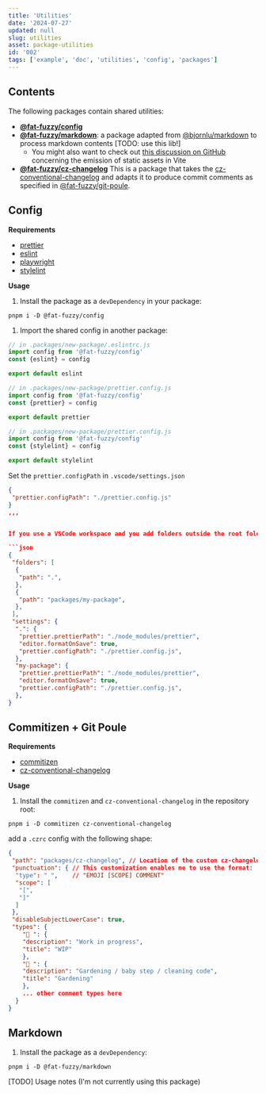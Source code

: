 ```yaml
---
title: 'Utilities'
date: '2024-07-27'
updated: null
slug: utilities
asset: package-utilities
id: '002'
tags: ['example', 'doc', 'utilities', 'config', 'packages']
---
```


## Contents

The following packages contain shared utilities:

- **[@fat-fuzzy/config](https://github.com/fat-fuzzy/rocks/tree/main/packages/config)**
- **[@fat-fuzzy/markdown](https://github.com/fat-fuzzy/rocks/tree/main/packages/markdown)**: a package adapted from [@bjornlu/markdown](https://github.com/bluwy/website/tree/master/packages/markdown) to process markdown contents [TODO: use this lib!]
  - You might also want to check out [this discussion on GitHub](https://github.com/vitejs/vite/discussions/13808) concerning the emission of static assets in Vite
- **[@fat-fuzzy/cz-changelog](https://github.com/fat-fuzzy/rocks/tree/main/packages/cz-changelog)** This is a package that takes the [cz-conventional-changelog](https://github.com/commitizen/cz-conventional-changelog) and adapts it to produce commit comments as specified in [@fat-fuzzy/git-poule](https://github.com/fat-fuzzy/rocks/tree/main/packages/git-poule).

## Config

**Requirements**

- [prettier](https://prettier.io/docs/en/install)
- [eslint](https://eslint.org/docs/latest/extend/shareable-configs)
- [playwright](https://playwright.dev/docs/intro)
- [stylelint](https://stylelint.io/user-guide/configure/)

**Usage**

1. Install the package as a `devDependency` in your package:

```shell
pnpm i -D @fat-fuzzy/config
```

1. Import the shared config in another package:

```js
// in .packages/new-package/.eslintrc.js
import config from '@fat-fuzzy/config'
const {eslint} = config

export default eslint
```

```js
// in .packages/new-package/prettier.config.js
import config from '@fat-fuzzy/config'
const {prettier} = config

export default prettier
```

```js
// in .packages/new-package/prettier.config.js
import config from '@fat-fuzzy/config'
const {stylelint} = config

export default stylelint
```

Set the `prettier.configPath` in `.vscode/settings.json`

```json
{
 "prettier.configPath": "./prettier.config.js"
}
,,,


If you use a VSCode workspace and you add folders outside the root folder the Explorer view (the sidebar view of your folders), then you have to set `prettier.configPath` for that folder in a `.code-workspace` file located under the main project root folder:

```json
{
 "folders": [
  {
   "path": ".",
  },
  {
   "path": "packages/my-package",
  },
 ],
 "settings": {
  ".": {
   "prettier.prettierPath": "./node_modules/prettier",
   "editor.formatOnSave": true,
   "prettier.configPath": "./prettier.config.js",
  },
  "my-package": {
   "prettier.prettierPath": "./node_modules/prettier",
   "editor.formatOnSave": true,
   "prettier.configPath": "./prettier.config.js",
  },
}
```

## Commitizen + Git Poule

**Requirements**

- [commitizen](https://github.com/commitizen/cz-cli)
- [cz-conventional-changelog](https://eslint.org/docs/latest/extend/shareable-configs)

**Usage**

1. Install the `commitizen` and `cz-conventional-changelog` in the repository root:

```shell
pnpm i -D commitizen cz-conventional-changelog
```

add a `.czrc` config with the following shape:

```json
{
 "path": "packages/cz-changelog", // Location of the custom cz-changelog package
 "punctuation": { // This customization enables me to use the format:
  "type": " ",    // "EMOJI [SCOPE] COMMENT"
  "scope": [
   "[",
   "]"
  ]
 },
 "disableSubjectLowerCase": true,
 "types": {
    "🚧 ": {
    "description": "Work in progress",
    "title": "WIP"
    },
    "🌱 ": {
    "description": "Gardening / baby step / cleaning code",
    "title": "Gardening"
    },
    ... other comment types here
  }
}
```

## Markdown

1. Install the package as a `devDependency`:

```shell
pnpm i -D @fat-fuzzy/markdown
```

[TODO] Usage notes (I'm not currently using this package)
